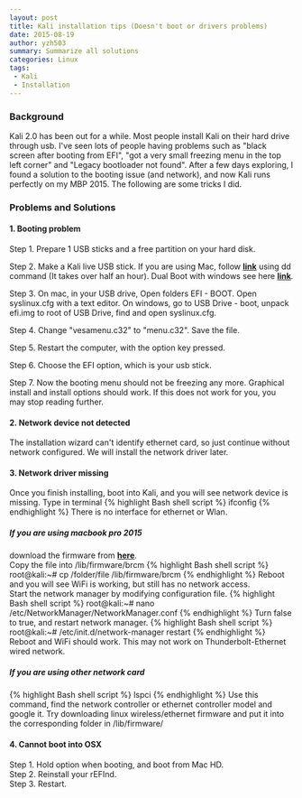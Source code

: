 ```yaml
---
layout: post
title: Kali installation tips (Doesn't boot or drivers problems)
date: 2015-08-19 
author: yzh503
summary: Summarize all solutions
categories: Linux
tags: 
 - Kali
 - Installation
---
```


### Background 
Kali 2.0 has been out for a while. Most people install Kali on their hard drive through usb. I've seen lots of people having problems such as "black screen after booting from EFI", "got a very small freezing menu in the top left corner" and "Legacy bootloader not found". After a few days exploring, I found a solution to the booting issue (and network), and now Kali runs perfectly on my MBP 2015. The following are some tricks I did.

### Problems and Solutions 


#### 1. Booting problem

Step 1. Prepare 1 USB sticks and a free partition on your hard disk. 
     
Step 2. Make a Kali live USB stick. If you are using Mac, follow [**link**](http://docs.kali.org/installation/kali-linux-dual-boot-on-mac-hardware) using dd command (It takes over half an hour). Dual Boot with windows see here [**link**](http://docs.kali.org/installation/dual-boot-kali-with-windows).     
 
Step 3. On mac, in your USB drive, Open folders EFI - BOOT. Open syslinux.cfg with a text editor. On windows, go to USB Drive - boot, unpack efi.img to root of USB Drive, find and open syslinux.cfg.       
 
Step 4. Change "vesamenu.c32" to "menu.c32". Save the file.     
 
Step 5. Restart the computer, with the option key pressed.     
 
Step 6. Choose the EFI option, which is your usb stick.        
 
Step 7. Now the booting menu should not be freezing any more. Graphical install and install options should work. If this does not work for you, you may stop reading further.  


#### 2. Network device not detected

The installation wizard can't identify ethernet card, so just continue without network configured. We will install the network driver later. 


#### 3. Network driver missing

Once you finish installing, boot into Kali, and you will see network device is missing. Type in terminal
{% highlight Bash shell script %}
ifconfig
{% endhighlight %}
There is no interface for ethernet or Wlan. 

##### If you are using macbook pro 2015

download the firmware from [**here**](https://git.kernel.org/cgit/linux/kernel/git/firmware/linux-firmware.git/plain/brcm/brcmfmac43602-pcie.bin).  
Copy the file into /lib/firmware/brcm
{% highlight Bash shell script %}
root@kali:~# cp /folder/file /lib/firmware/brcm
{% endhighlight %}
Reboot and you will see WiFi is working, but still has no network access.   
Start the network manager by modifying configuration file.
{% highlight Bash shell script %}
root@kali:~# nano /etc/NetworkManager/NetworkManager.conf
{% endhighlight %}
Turn false to true, and restart network manager.
{% highlight Bash shell script %}
root@kali:~# /etc/init.d/network-manager restart
{% endhighlight %}
Reboot and WiFi should work. This may not work on Thunderbolt-Ethernet wired network.

##### If you are using other network card
{% highlight Bash shell script %}
lspci
{% endhighlight %}
Use this command, find the network controller or ethernet controller model and google it. Try downloading linux wireless/ethernet firmware and put it into the corresponding folder in /lib/firmware/


#### 4. Cannot boot into OSX
Step 1. Hold option when booting, and boot from Mac HD.     
Step 2. Reinstall your rEFInd.  
Step 3. Restart.
